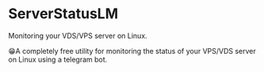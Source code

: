 # ServerStatusLM
Monitoring your VDS/VPS server on Linux.

😁A completely free utility for monitoring the status of your VPS/VDS server on Linux using a telegram bot.
